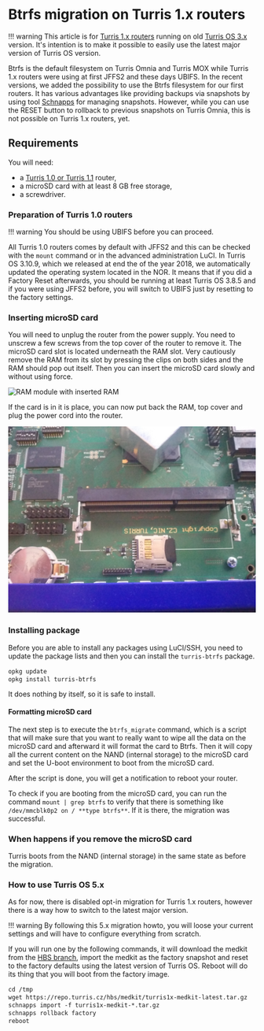 # Btrfs migration on Turris 1.x routers

!!! warning
    This article is for [Turris 1.x routers](../hw/turris-1x/turris-1x.md)
    running on old [Turris OS 3.x](../basics/tos-versions.md) version.
    It's intention is to make it possible to easily use the latest major version
    of Turris OS version.

Btrfs is the default filesystem on Turris Omnia and Turris MOX while Turris 1.x
routers were using at first JFFS2 and these days UBIFS. In the recent versions, we
added the possibility to use the Btrfs filesystem for our first routers. It has
various advantages like providing backups via snapshots by using tool
[Schnapps](../geek/schnapps/schnapps.md) for managing snapshots. However, while
you can use the RESET button to rollback to previous snapshots on Turris Omnia, this
is not possible on Turris 1.x routers, yet.

## Requirements

You will need:

* a [Turris 1.0 or Turris 1.1](../hw/turris-1x/turris-1x.md) router,
* a microSD card with at least 8 GB free storage,
* a screwdriver.

### Preparation of Turris 1.0 routers

!!! warning
    You should be using UBIFS before you can proceed.

All Turris 1.0 routers comes by default with JFFS2 and this can be checked with
the `mount` command or in the advanced administration LuCI.  In Turris OS 3.10.9,
which we released at end the of the year 2018, we automatically updated the
operating system located in the NOR. It means that if you did a Factory Reset
afterwards, you should be running at least Turris OS 3.8.5 and if you were using JFFS2
before, you will switch to UBIFS just by resetting to the factory settings.

### Inserting microSD card

You will need to unplug the router from the power supply. You need to unscrew a
few screws from the top cover of the router to remove it. The microSD card slot is
located underneath the RAM slot. Very cautiously remove the RAM from its slot by
pressing the clips on both sides and the RAM should pop out itself. Then you can insert
the microSD card slowly and without using force.

![RAM module with inserted RAM](turris1x-with-ram.jpg)

If the card is in it is place, you can now put back the RAM, top cover and plug the power
cord into the router.

![RAM module without RAM and inserted SD card](turris1x-without-ram.jpg)

### Installing package

Before you are able to install any packages using LuCI/SSH, you need to update
the package lists and then you can install the `turris-btrfs` package.

```
opkg update
opkg install turris-btrfs
```

It does nothing by itself, so it is safe to install.

#### Formatting microSD card

The next step is to execute the `btrfs_migrate` command, which is a script that will
make sure that you want to really want to wipe all the data on the microSD card and
afterward it will format the card to Btrfs. Then it will copy all the current content on
the NAND (internal storage) to the microSD card and set the U-boot environment to boot
from the microSD card.

After the script is done, you will get a notification to reboot your router.

To check if you are booting from the microSD card, you can run the command `mount |
grep btrfs` to verify that there is something like `/dev/mmcblk0p2 on / **type
btrfs**`. If it is there, the migration was successful.

### When happens if you remove the microSD card

Turris boots from the NAND (internal storage) in the same state as before
the migration.

### How to use Turris OS 5.x

As for now, there is disabled opt-in migration for Turris 1.x routers, however
there is a way how to switch to the latest major version.

!!! warning
    By following this 5.x migration howto, you will loose your current settings 
    and will have to configure everything from scratch.

If you will run one by the following commands, it will download the medkit from the
[HBS branch](../geek/testing.md), import the medkit as the factory snapshot and
reset to the factory defaults using the latest version of Turris OS. Reboot will do
its thing that you will boot from the factory image.

```
cd /tmp
wget https://repo.turris.cz/hbs/medkit/turris1x-medkit-latest.tar.gz
schnapps import -f turris1x-medkit-*.tar.gz
schnapps rollback factory
reboot
```
